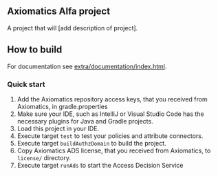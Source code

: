 ## Axiomatics Alfa project

A project that will [add description of project].

## How to build

For documentation see [extra/documentation/index.html](extra/documentation/index.html).

### Quick start

1. Add the Axiomatics repository access keys, that you received from Axiomatics, in gradle.properties
2. Make sure your IDE, such as IntelliJ or Visual Studio Code has the necessary plugins for Java and Gradle projects.
3. Load this project in your IDE.
4. Execute target `test` to test your policies and attribute connectors.
5. Execute target `buildAuthzDomain` to build the project.
6. Copy Axiomatics ADS license, that you received from Axiomatics, to `license/` directory.
7. Execute target `runAds` to start the Access Decision Service 
 
